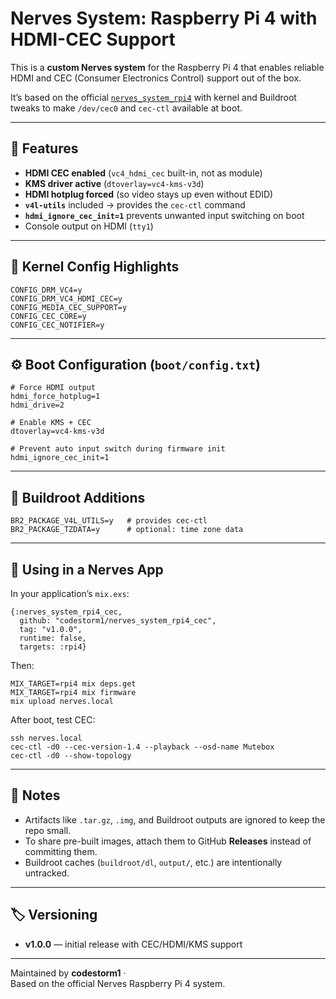 # Nerves System: Raspberry Pi 4 with HDMI-CEC Support

This is a **custom Nerves system** for the Raspberry Pi 4 that enables reliable
HDMI and CEC (Consumer Electronics Control) support out of the box.

It’s based on the official [`nerves_system_rpi4`](https://github.com/nerves-project/nerves_system_rpi4)
with kernel and Buildroot tweaks to make `/dev/cec0` and `cec-ctl` available at boot.

---

## 🔧 Features

- **HDMI CEC enabled** (`vc4_hdmi_cec` built-in, not as module)
- **KMS driver active** (`dtoverlay=vc4-kms-v3d`)
- **HDMI hotplug forced** (so video stays up even without EDID)
- **`v4l-utils`** included → provides the `cec-ctl` command
- **`hdmi_ignore_cec_init=1`** prevents unwanted input switching on boot
- Console output on HDMI (`tty1`)

---

## 🧰 Kernel Config Highlights

```
CONFIG_DRM_VC4=y
CONFIG_DRM_VC4_HDMI_CEC=y
CONFIG_MEDIA_CEC_SUPPORT=y
CONFIG_CEC_CORE=y
CONFIG_CEC_NOTIFIER=y
```

---

## ⚙️ Boot Configuration (`boot/config.txt`)

```
# Force HDMI output
hdmi_force_hotplug=1
hdmi_drive=2

# Enable KMS + CEC
dtoverlay=vc4-kms-v3d

# Prevent auto input switch during firmware init
hdmi_ignore_cec_init=1
```

---

## 🧩 Buildroot Additions

```
BR2_PACKAGE_V4L_UTILS=y   # provides cec-ctl
BR2_PACKAGE_TZDATA=y      # optional: time zone data
```

---

## 🚀 Using in a Nerves App

In your application’s `mix.exs`:

```
{:nerves_system_rpi4_cec,
  github: "codestorm1/nerves_system_rpi4_cec",
  tag: "v1.0.0",
  runtime: false,
  targets: :rpi4}
```

Then:

```
MIX_TARGET=rpi4 mix deps.get
MIX_TARGET=rpi4 mix firmware
mix upload nerves.local
```

After boot, test CEC:

```
ssh nerves.local
cec-ctl -d0 --cec-version-1.4 --playback --osd-name Mutebox
cec-ctl -d0 --show-topology
```

---

## 🧹 Notes

- Artifacts like `.tar.gz`, `.img`, and Buildroot outputs are ignored to keep the repo small.
- To share pre-built images, attach them to GitHub **Releases** instead of committing them.
- Buildroot caches (`buildroot/dl`, `output/`, etc.) are intentionally untracked.

---

## 🏷 Versioning

- **v1.0.0** — initial release with CEC/HDMI/KMS support

---

Maintained by **codestorm1** ·  
Based on the official Nerves Raspberry Pi 4 system.
